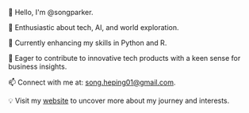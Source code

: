 👋 Hello, I'm @songparker.

👀 Enthusiastic about tech, AI, and world exploration.

🌱 Currently enhancing my skills in Python and R.

🤝 Eager to contribute to innovative tech products with a keen sense for business insights.

📫 Connect with me at: song.heping01@gmail.com.

💡 Visit my [website](https://songparker.github.io) to uncover more about my journey and interests.
